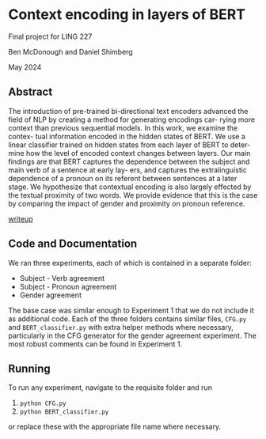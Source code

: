 # Context encoding in layers of BERT
Final project for LING 227

Ben McDonough and Daniel Shimberg

May 2024

## Abstract
The introduction of pre-trained bi-directional
text encoders advanced the field of NLP by
creating a method for generating encodings car-
rying more context than previous sequential
models. In this work, we examine the contex-
tual information encoded in the hidden states
of BERT. We use a linear classifier trained on
hidden states from each layer of BERT to deter-
mine how the level of encoded context changes
between layers. Our main findings are that
BERT captures the dependence between the
subject and main verb of a sentence at early lay-
ers, and captures the extralinguistic dependence
of a pronoun on its referent between sentences
at a later stage. We hypothesize that contextual
encoding is also largely effected by the textual
proximity of two words. We provide evidence
that this is the case by comparing the impact of
gender and proximity on pronoun reference.

[writeup](https://www.overleaf.com/project/662c108c86362e3fa8e82dbb)


## Code and Documentation

We ran three experiments, each of which is contained in a separate folder:
- Subject - Verb agreement
- Subject - Pronoun agreement
- Gender agreement

The base case was similar enough to Experiment 1 that we do not include it as additional code.
Each of the three folders contains similar files, `CFG.py` and `BERT_classifier.py` with extra helper methods where necessary,
particularly in the CFG generator for the gender agreement experiment. The most robust comments can 
be found in Experiment 1.

## Running

To run any experiment, navigate to the requisite folder and run
1. `python CFG.py`
2.  `python BERT_classifier.py`
   
or replace these with the appropriate file name where necessary.
